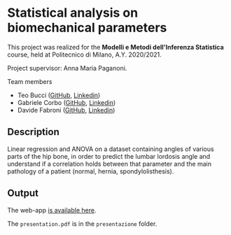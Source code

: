 # Statistical analysis on biomechanical parameters

This project was realized for the **Modelli e Metodi dell'Inferenza Statistica** course, held at Politecnico di Milano, A.Y. 2020/2021.

Project supervisor: Anna Maria Paganoni.

Team members
- Teo Bucci ([GitHub](https://github.com/teobucci), [Linkedin](https://www.linkedin.com/in/teo-bucci-8598641b7/))
- Gabriele Corbo ([GitHub](https://github.com/gabrielecorbo), [Linkedin](https://www.linkedin.com/in/gabriele-corbo-657982218/))
- Davide Fabroni ([GitHub](https://github.com/davidowicz), [Linkedin](https://www.linkedin.com/in/davide-fabroni-9818b6220/))

## Description

Linear regression and ANOVA on a dataset containing angles of various parts of the hip bone, in order to predict the lumbar lordosis angle and understand if a correlation holds between that parameter and the main pathology of a patient (normal, hernia, spondylolisthesis).

## Output

The web-app [is available here](https://share.streamlit.io/marcolucchini/fintech-project/main/app.py).

The `presentation.pdf` is in the `presentazione` folder.
